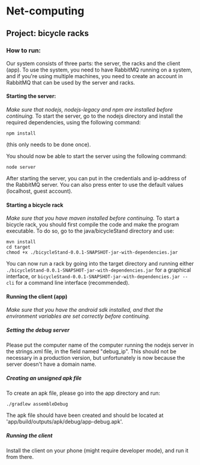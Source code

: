 # Net-computing
## Project: bicycle racks

### How to run:
Our system consists of three parts: the server, the racks and the client (app). To use the system, you need to have RabbitMQ running on a system, and if you're using multiple machines, you need to create an account in RabbitMQ that can be used by the server and racks.

#### Starting the server:
_Make sure that nodejs, nodejs-legacy and npm are installed before continuing._
To start the server, go to the nodejs directory and install the required dependencies, using the following command:
```{bash}
npm install
```
(this only needs to be done once).

You should now be able to start the server using the following command:
```{bash}
node server
```

After starting the server, you can put in the credentials and ip-address of the RabbitMQ server. You can also press enter to use the default values (localhost, guest account).

#### Starting a bicycle rack
_Make sure that you have maven installed before continuing._
To start a bicycle rack, you should first compile the code and make the program executable. To do so, go to the java/bicycleStand directory and use:
```{bash}
mvn install
cd target
chmod +x ./bicycleStand-0.0.1-SNAPSHOT-jar-with-dependencies.jar
```

You can now run a rack by going into the target directory and running either `./bicycleStand-0.0.1-SNAPSHOT-jar-with-dependencies.jar` for a graphical interface, or `bicycleStand-0.0.1-SNAPSHOT-jar-with-dependencies.jar --cli` for a command line interface (recommended).

#### Running the client (app)
_Make sure that you have the android sdk installed, and that the environment variables are set correctly before continuing._

##### Setting the debug server
Please put the computer name of the computer running the nodejs server in the strings.xml file, in the field named "debug_ip". This should not be necessary in a production version, but unfortunately is now because the server doesn't have a domain name.

##### Creating an unsigned apk file
To create an apk file, please go into the app directory and run:
```{bash}
./gradlew assembleDebug
```
The apk file should have been created and should be located at 'app/build/outputs/apk/debug/app-debug.apk'.

##### Running the client
Install the client on your phone (might require developer mode), and run it from there.
